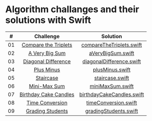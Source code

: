 # Algorithm challanges and their solutions with Swift

|  #  |                                                   Challenge                                                    |                             Solution                             |
| :-: | :------------------------------------------------------------------------------------------------------------: | :--------------------------------------------------------------: |
| 01  |  [Compare the Triplets](https://www.hackerrank.com/challenges/compare-the-triplets/problem?isFullScreen=true)  |  [compareTheTriplets.swift](solutions/compareTheTriplets.swift)  |
| 02  |        [A Very Big Sum](https://www.hackerrank.com/challenges/a-very-big-sum/problem?isFullScreen=true)        |         [aVeryBigSum.swift](solutions/aVeryBigSum.swift)         |
| 03  |   [Diagonal Difference](https://www.hackerrank.com/challenges/diagonal-difference/problem?isFullScreen=true)   |  [diagonalDifference.swift](solutions/diagonalDifference.swift)  |
| 04  |            [Plus Minus](https://www.hackerrank.com/challenges/plus-minus/problem?isFullScreen=true)            |           [plusMinus.swift](solutions/plusMinus.swift)           |
| 05  |             [Staircase](https://www.hackerrank.com/challenges/staircase/problem?isFullScreen=true)             |           [staircase.swift](solutions/staircase.swift)           |
| 06  |          [Mini-Max Sum](https://www.hackerrank.com/challenges/mini-max-sum/problem?isFullScreen=true)          |          [miniMaxSum.swift](solutions/miniMaxSum.swift)          |
| 07  | [Birthday Cake Candles](https://www.hackerrank.com/challenges/birthday-cake-candles/problem?isFullScreen=true) | [birthdayCakeCandles.swift](solutions/birthdayCakeCandles.swift) |
| 08  |       [Time Conversion](https://www.hackerrank.com/challenges/time-conversion/problem?isFullScreen=true)       |      [timeConversion.swift](solutions/timeConversion.swift)      |
| 09  |          [Grading Students](https://www.hackerrank.com/challenges/grading/problem?isFullScreen=true)           |     [gradingStudents.swift](solutions/gradingStudents.swift)     |

